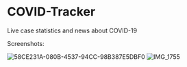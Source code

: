 # COVID-Tracker

Live case statistics and news about COVID-19

Screenshots:

![58CE231A-080B-4537-94CC-98B387E5DBF0](https://user-images.githubusercontent.com/58920635/81884081-83dc3c80-955c-11ea-95d5-4f9ffb32dd1b.png)
![IMG_1755](https://user-images.githubusercontent.com/58920635/80772266-bed17f80-8b1b-11ea-9772-bd836138cf03.PNG)
